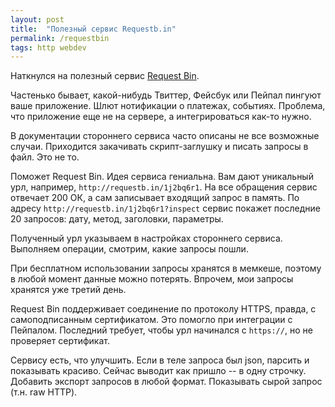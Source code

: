 ```yaml
---
layout: post
title:  "Полезный сервис Requestb.in"
permalink: /requestbin
tags: http webdev
---
```


Наткнулся на полезный сервис [Request Bin](http://requestb.in/).

Частенько бывает, какой-нибудь Твиттер, Фейсбук или Пейпал пингуют ваше
приложение. Шлют нотификации о платежах, событиях. Проблема, что приложение еще
не на сервере, а интегрироваться как-то нужно.

В документации стороннего сервиса часто описаны не все возможные
случаи. Приходится закачивать скрипт-заглушку и писать запросы в файл. Это не
то.

Поможет Request Bin. Идея сервиса гениальна. Вам дают уникальный урл, например,
`http://requestb.in/1j2bq6r1`. На все обращения сервис отвечает 200 ОК, а сам
записывает входящий запрос в память. По адресу
`http://requestb.in/1j2bq6r1?inspect` сервис покажет последние 20 запросов:
дату, метод, заголовки, параметры.

Полученный урл указываем в настройках стороннего сервиса. Выполняем операции,
смотрим, какие запросы пошли.

При бесплатном использовании запросы хранятся в мемкеше, поэтому в любой момент
данные можно потерять. Впрочем, мои запросы хранятся уже третий день.

Request Bin поддерживает соединение по протоколу HTTPS, правда, с
самоподписанным сертификатом. Это помогло при интеграции с Пейпалом. Последний
требует, чтобы урл начинался с `https://`, но не проверяет сертификат.

Сервису есть, что улучшить. Если в теле запроса был json, парсить и показывать
красиво. Сейчас выводит как пришло -- в одну строчку. Добавить экспорт запросов
в любой формат. Показывать сырой запрос (т.н. raw HTTP).
